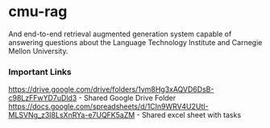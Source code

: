 # cmu-rag
And end-to-end retrieval augmented generation system capable of answering questions about the Language Technology Institute and Carnegie Mellon University.


### Important Links
https://drive.google.com/drive/folders/1ym8Hg3xAQVD6DsB-c98LzFFwYD7uDld3 - Shared Google Drive Folder
https://docs.google.com/spreadsheets/d/1CIn9WRV4U2UtI-MLSVNg_z3I8LsXnRYa-e7UQFK5aZM - Shared excel sheet with tasks
